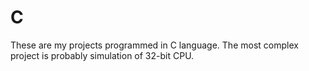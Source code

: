 # C
These are my projects programmed in C language. The most complex project is probably simulation of 32-bit CPU.
